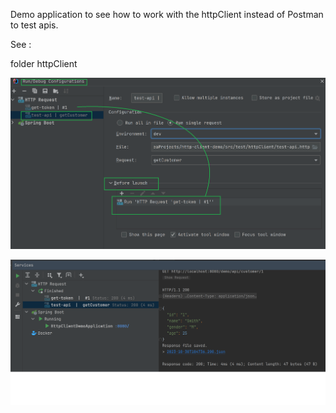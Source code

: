 Demo application to see how to work with the httpClient instead of Postman to test apis.

See : 

folder httpClient

![alt text](https://github.com/MarcelPoots/http-client-demo/blob/main/config.png?raw=true)

![alt text](https://github.com/MarcelPoots/http-client-demo/blob/main/result.png?raw=true)